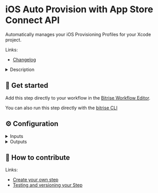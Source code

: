 # iOS Auto Provision with App Store Connect API

Automatically manages your iOS Provisioning Profiles for your Xcode project.

Links:

- [Changelog](https://github.com/bitrise-steplib/steps-ios-auto-provision-appstoreconnect/releases)

<details>
<summary>Description</summary>

The Step uses the official [App Store Connect API](https://developer.apple.com/documentation/appstoreconnectapi/generating_tokens_for_api_requests).
The Steps performs the following:
- It generates, updates and downloads the provisioning profiles needed for your iOS project.
- It verifies if your project is registered with the App Store Connect. If it was not, the Step registers your project.
- It registers the iOS devices connected to your Bitrise account with the App Store Connect.
- It modifies the iOS project to use manual code signing if the project uses automatically managed signing.

### Configuring the Step

Before you start configuring the Step, make sure you've completed the following requirements:
1. You've generated an [API key](https://developer.apple.com/documentation/appstoreconnectapi/creating_api_keys_for_app_store_connect_api) and obtained an **Issuer ID**, **Key ID** and a **Private Key**.
2. You've [defined your Apple Developer Account to Bitrise](https://devcenter.bitrise.io/getting-started/configuring-bitrise-steps-that-require-apple-developer-account-data/#defining-your-apple-developer-account-to-bitrise).
3. You've [assigned an Apple Developer Account to your app](https://devcenter.bitrise.io/getting-started/configuring-bitrise-steps-that-require-apple-developer-account-data/#assigning-an-apple-developer-account-for-your-app).

Once these are done, most of the required Step input fields are already populated for you.

To configure the Step:

1. Add the **iOS Auto Provision with App Store Connect API** after any dependency installer Step in your Workflow, such as **Run CocoaPods install** or **Carthage**.
2. Click the Step to edit its input fields. You can see that the **Build API token**, **Build URL**, and the **Xcode Project (or Workspace) path** inputs are automatically filled out for you.
   - **Build API token**: Every running build has a temporary API token on a Bitrise virtual machine. This token is only available while the build is running. The Step downloads the connected API key with the help of this API token and Bitrise saves it in a JSON file.
   - **Build URL**: URL of the current build or local path URL to your `apple_developer_portal_data.json`.
   - **Xcode Project path**: The path where the `.xcodeproj` / `.xcworkspace` is located.
3. **Distribution type** input's value has to match with the value of the **Select method for export** input in the **Xcode Archive & Export for iOS** Step.
4. With the **Scheme name** input you can restrict which targets to process.

### Troubleshooting
Make sure you do not have the **Certificate and Profile Installer** Step in your Workflow.
Make sure that you do NOT modify your Xcode project between the **iOS Auto Provision with App Store Connect API** and the **Xcode Archive & Export for iOS** Steps. For example, do not change the **bundle ID** after the **iOS Auto Provision with App Store Connect API** Step.

### Useful links
- [Managing iOS code signing files - automatic provisioning](https://devcenter.bitrise.io/code-signing/ios-code-signing/ios-auto-provisioning/)
- [About iOS Auto Provision with Apple ID](https://devcenter.bitrise.io/getting-started/configuring-bitrise-steps-that-require-apple-developer-account-data/#assigning-an-apple-developer-account-for-your-appv)

### Related Steps
- [iOS Auto Provision with Apple ID](https://www.bitrise.io/integrations/steps/ios-auto-provision)
- [Xcode Archive & Export](https://www.bitrise.io/integrations/steps/xcode-archive)
</details>

## 🧩 Get started

Add this step directly to your workflow in the [Bitrise Workflow Editor](https://devcenter.bitrise.io/steps-and-workflows/steps-and-workflows-index/).

You can also run this step directly with the [bitrise CLI](https://github.com/bitrise-io/bitrise)

## ⚙️ Configuration

<details>
<summary>Inputs</summary>

### Bitrise Apple Developer Connection*

Key: `connection` (default: `automatic`)

Values:

- `automatic`
- `api_key`
- `off`

The input determines the method used for Apple Service authentication. By default, the Bitrise Apple Developer connection based on API key is used and other authentication-related Step inputs are ignored.

You can either use the established Bitrise Apple Developer connection or you can tell the Step to only use the Step inputs for authentication.
- `automatic`: Use the Apple Developer connection based on API key. Step inputs are only used as a fallback.
- `api_key`: Use the Apple Developer connection based on API key authentication. Authentication-related Step inputs are ignored.
- `off`: Do not use any already configured Apple Developer Connection. Only authentication-related Step inputs are considered.

### API Key URL

Key: `api_key_path`


Specify the path in an URL format where your API key is stored.

For example: `https://URL/TO/AuthKey_[KEY_ID].p8` or `file:///PATH/TO/AuthKey_[KEY_ID].p8`.
**NOTE:** The Step will only recognize the API key if the filename includes the  `KEY_ID` value as shown on the examples above.

You can upload your key on the **Generic File Storage** tab in the Workflow Editor and set the Environment Variable for the file here.

For example: `$BITRISEIO_MYKEY_URL`

### API Key Issuer ID

Key: `api_issuer`


Issuer ID. Required if **API Key URL** (`api_key_path`) is specified.

### Distribution type*

Key: `distribution_type` (default: `development`)

Values:

- `development`
- `app-store`
- `ad-hoc`
- `enterprise`

Describes how Xcode should sign your project.

### Xcode Project (or Workspace) path*

Key: `project_path` (default: `$BITRISE_PROJECT_PATH`)


The path where the `.xcodeproj` / `.xcworkspace` is located.

### Scheme name*

Key: `scheme` (default: `$BITRISE_SCHEME`)


The scheme selects the main Application Target of the project.

The step will manage the codesign settings of the main Application and related executable (Application and App Extension) targets.

### Configuration name

Key: `configuration`


Configuration (for example, Debug, Release) selects the Build Settings describing the managed executable targets' Signing (Code Signing Style, Development Team, Code Signing Identity, Provisioning Profile).

If not set the step will use the provided Scheme's Archive Action's Build Configuration.

### Should the step manage UITest target's codesigning?

Key: `sign_uitest_targets` (default: `no`)

Values:

- `yes`
- `no`

If set the step will manage the codesign settings of the UITest targets of the main Application.
The UITest targets' bundle id will be set to the main Application's bundle id, so that the same Signing can be used for both the main Application and related UITest targets.

### Should the step register test devices with the Apple Developer Portal?

Key: `register_test_devices` (default: `no`)

Values:

- `yes`
- `no`

If set the step will register known test devices from team members with the Apple Developer Portal.

Note that setting this to "yes" may cause devices to be registered against your limited quantity of test devices in the Apple Developer Portal, which can only be removed once annually during your renewal window.

### The minimum days the Provisioning Profile should be valid

Key: `min_profile_days_valid`


Sometimes you want to sign an app with a Provisioning Profile that is valid for at least 'x' days.
For example, an enterprise app won't open if your Provisioning Profile is expired. With this parameter, you can have a Provisioning Profile that's at least valid for 'x' days.
By default it is set to `0` and renews the Provisioning Profile when expired.

### Enable verbose logging?*

Key: `verbose_log` (default: `no`)

Values:

- `yes`
- `no`

Enable verbose logging?

### Certificate URL*

Key: `certificate_urls` (default: `$BITRISE_CERTIFICATE_URL`)


URLs of the certificates to download.
Multiple URLs can be specified, separated by a pipe (`|`) character,
you can specify a local path as well, using the `file://` scheme.
__Provide a development certificate__ URL, to ensure development code signing files for the project and __also provide a distribution certificate__ URL, to ensure distribution code signing files for your project, for example, `file://./development/certificate/path|https://distribution/certificate/url`


### Certificate passphrase*

Key: `passphrases` (default: `$BITRISE_CERTIFICATE_PASSPHRASE`)


Certificate passphrases.
Multiple passphrases can be specified, separated by a pipe (`|`) character.
__Specified certificate passphrase count should match the count of the certificate urls__,for example, (1 certificate with empty passphrase, 1 certificate with non-empty passphrase): `|distribution-passphrase`


### Keychain path*

Key: `keychain_path` (default: `$HOME/Library/Keychains/login.keychain`)


The Keychain path.

### Keychain's password*

Key: `keychain_password` (default: `$BITRISE_KEYCHAIN_PASSWORD`)


The Keychain's password.

### Build API token

Key: `build_api_token` (default: `$BITRISE_BUILD_API_TOKEN`)


Every build gets a temporary Bitrise API token to download the connected API key in a JSON file.

### Build URL

Key: `build_url` (default: `$BITRISE_BUILD_URL`)


URL of the current build or local path URL to your apple_developer_portal_data.json.

</details>

<details>
<summary>Outputs</summary>

### `$BITRISE_EXPORT_METHOD`

The selected distribution type

Distribution type can be one of the following: `development`, `app-store`, `ad-hoc` or `enterprise`.

### `$BITRISE_DEVELOPER_TEAM`

The development team's ID

The development team's ID, for example, `1MZX23ABCD4`.

### `$BITRISE_DEVELOPMENT_CODESIGN_IDENTITY`

The development codesign identity's name

The development codesign identity's name, for example, `iPhone Developer: Bitrise Bot (VV2J4SV8V4)`.

### `$BITRISE_PRODUCTION_CODESIGN_IDENTITY`

The production codesign identity's name

The production codesign identity's name, for example, `iPhone Distribution: Bitrise Bot (VV2J4SV8V4.

### `$BITRISE_DEVELOPMENT_PROFILE`

The main target's development provisioning profile UUID

The development provisioning profile's UUID which belongs to the main target, for example, `c5be4123-1234-4f9d-9843-0d9be985a068`.

### `$BITRISE_PRODUCTION_PROFILE`

The main target's production provisioning profile UUID

The production provisioning profile's UUID which belongs to the main target, for example, `c5be4123-1234-4f9d-9843-0d9be985a068`.
</details>

## 🙋 How to contribute

Links:

- [Create your own step](https://devcenter.bitrise.io/contributors/create-your-own-step/)
- [Testing and versioning your Step](https://devcenter.bitrise.io/contributors/testing-and-versioning-your-steps/)